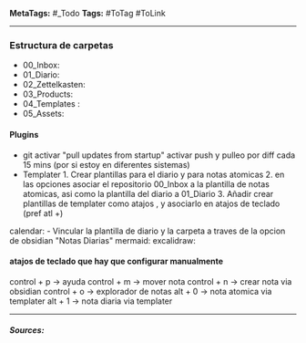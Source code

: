 **MetaTags:** #_Todo
**Tags:** #ToTag #ToLink 
- - -
### Estructura de carpetas
- 00_Inbox: 
- 01_Diario:
- 02_Zettelkasten:
- 03_Products:
- 04_Templates :
- 05_Assets:
#### Plugins
 - git
		 activar "pull updates from startup"
		 activar push y pulleo por diff cada 15 mins (por si estoy en diferentes sistemas)
- Templater
			1. Crear plantillas para el diario y para notas atomicas
			2. en las opciones asociar el repositorio 00_Inbox a la plantilla de notas atomicas, asi como la plantilla del diario a 01_Diario
			3.  Añadir crear plantillas de templater como atajos , y asociarlo en atajos de teclado (pref atl +)

calendar: 
			- Vincular la plantilla de diario y la carpeta a traves de la opcion de obsidian "Notas Diarias"
mermaid:
excalidraw:

#### atajos de teclado que hay que configurar manualmente
control + p -> ayuda
control + m -> mover nota
control + n ->  crear nota  via obsidian
control + o -> explorador de notas
alt + 0 -> nota atomica via templater
alt + 1 -> nota diaria via templater
- - - 
#### ***Sources:***